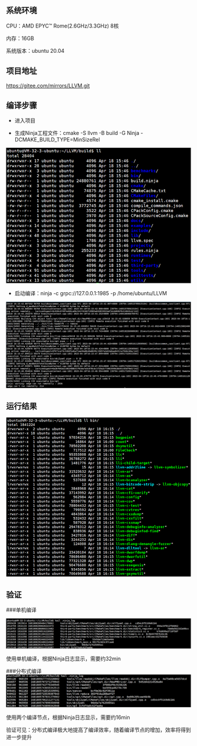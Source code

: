 ## 系统环境 

CPU：AMD EPYC™ Rome(2.6GHz/3.3GHz) 8核  

内存：16GB

系统版本：ubuntu 20.04

## 项目地址
https://gitee.com/mirrors/LLVM.git

## 编译步骤

- 进入项目

- 生成Ninja工程文件：cmake -S llvm -B build -G Ninja -DCMAKE_BUILD_TYPE=MinSizeRel

![img.png](../pic/llvm_ninja.png)

- 启动编译：ninja -c grpc://127.0.0.1:1985 -p /home/ubuntu/LLVM

![img.png](../pic/llvm_run.png)

## 运行结果
![img.png](../pic/llvm_res.png)

## 验证
###单机编译

![img_3.png](../pic/llvm_single.png)

使用单机编译，根据Ninja日志显示，需要约32min

###分布式编译
![img.png](../pic/llvm_dis.png)

使用两个编译节点，根据Ninja日志显示，需要约16min

验证可见：分布式编译极大地提高了编译效率，随着编译节点的增加，效率将得到进一步提升